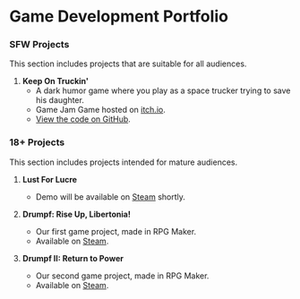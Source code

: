 # Game Development Portfolio

### SFW Projects
This section includes projects that are suitable for all audiences.

1. **Keep On Truckin'**
   - A dark humor game where you play as a space trucker trying to save his daughter.
   - Game Jam Game hosted on [itch.io](https://reyjakai.itch.io/keep-on-truckin).
   - [View the code on GitHub](https://github.com/reyjakai/keep-on-truckin).

### 18+ Projects
This section includes projects intended for mature audiences.

1. **Lust For Lucre**
   - Demo will be available on [Steam](https://store.steampowered.com/app/1079290) shortly.

2. **Drumpf: Rise Up, Libertonia!**
   - Our first game project, made in RPG Maker.
   - Available on [Steam](https://store.steampowered.com/app/791020).

3. **Drumpf II: Return to Power**
   - Our second game project, made in RPG Maker.
   - Available on [Steam](https://store.steampowered.com/app/1039290).
